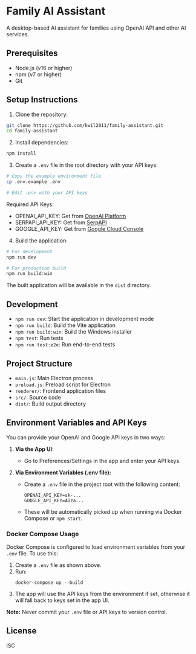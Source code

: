 # Family AI Assistant

A desktop-based AI assistant for families using OpenAI API and other AI services.

## Prerequisites

- Node.js (v16 or higher)
- npm (v7 or higher)
- Git

## Setup Instructions

1. Clone the repository:
```bash
git clone https://github.com/kwil2011/family-assistant.git
cd family-assistant
```

2. Install dependencies:
```bash
npm install
```

3. Create a `.env` file in the root directory with your API keys:
```bash
# Copy the example environment file
cp .env.example .env

# Edit .env with your API keys
```

Required API Keys:
- OPENAI_API_KEY: Get from [OpenAI Platform](https://platform.openai.com)
- SERPAPI_API_KEY: Get from [SerpAPI](https://serpapi.com)
- GOOGLE_API_KEY: Get from [Google Cloud Console](https://console.cloud.google.com)

4. Build the application:
```bash
# For development
npm run dev

# For production build
npm run build:win
```

The built application will be available in the `dist` directory.

## Development

- `npm run dev`: Start the application in development mode
- `npm run build`: Build the Vite application
- `npm run build:win`: Build the Windows installer
- `npm test`: Run tests
- `npm run test:e2e`: Run end-to-end tests

## Project Structure

- `main.js`: Main Electron process
- `preload.js`: Preload script for Electron
- `renderer/`: Frontend application files
- `src/`: Source code
- `dist/`: Build output directory

## Environment Variables and API Keys

You can provide your OpenAI and Google API keys in two ways:

1. **Via the App UI:**
   - Go to Preferences/Settings in the app and enter your API keys.

2. **Via Environment Variables (.env file):**
   - Create a `.env` file in the project root with the following content:
     ```
     OPENAI_API_KEY=sk-...
     GOOGLE_API_KEY=AIza...
     ```
   - These will be automatically picked up when running via Docker Compose or `npm start`.

### Docker Compose Usage

Docker Compose is configured to load environment variables from your `.env` file. To use this:

1. Create a `.env` file as shown above.
2. Run:
   ```
   docker-compose up --build
   ```
3. The app will use the API keys from the environment if set, otherwise it will fall back to keys set in the app UI.

**Note:** Never commit your `.env` file or API keys to version control.

## License

ISC 